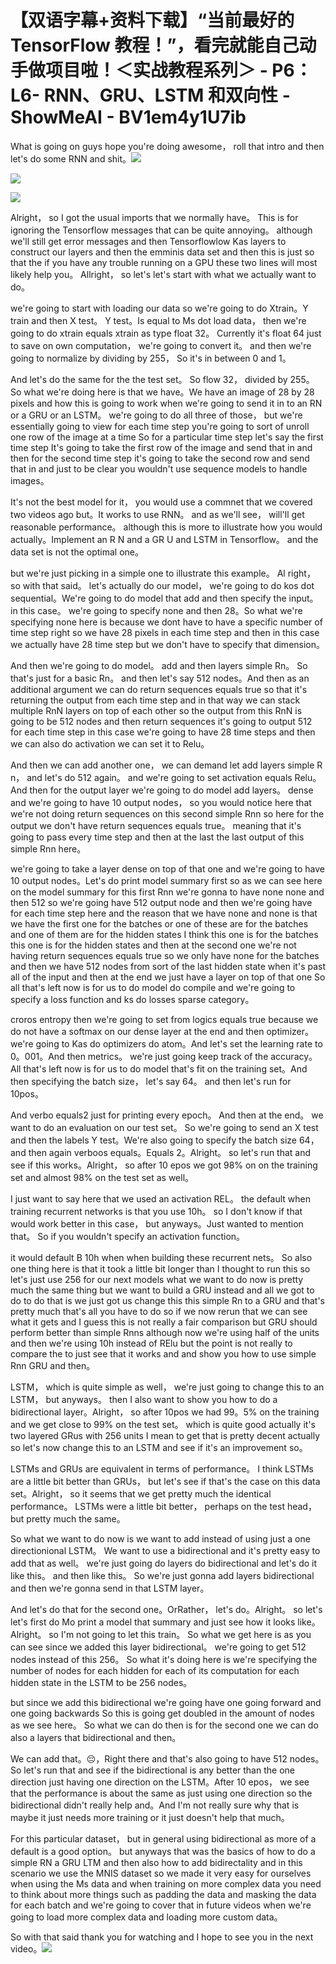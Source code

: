 # 【双语字幕+资料下载】“当前最好的 TensorFlow 教程！”，看完就能自己动手做项目啦！＜实战教程系列＞ - P6：L6- RNN、GRU、LSTM 和双向性 - ShowMeAI - BV1em4y1U7ib

What is going on guys hope you're doing awesome， roll that intro and then let's do some RNN and shit。![](img/7a25be1c8cdf0d1403f6e221e59c1458_1.png)

![](img/7a25be1c8cdf0d1403f6e221e59c1458_2.png)

![](img/7a25be1c8cdf0d1403f6e221e59c1458_3.png)

Alright， so I got the usual imports that we normally have。 This is for ignoring the Tensorflow messages that can be quite annoying。 although we'll still get error messages and then Tensorflowlow Kas layers to construct our layers and then the emminis data set and then this is just so that the if you have any trouble running on a GPU these two lines will most likely help you。 Allright， so let's let's start with what we actually want to do。

 we're going to start with loading our data so we're going to do Xtrain。Y train and then X test。 Y test。Is equal to Ms dot load data， then we're going to do xtrain equals xtrain as type float 32。 Currently it's float 64 just to save on own computation， we're going to convert it。 and then we're going to normalize by dividing by 255， So it's in between 0 and 1。

And let's do the same for the the test set。 So flow 32， divided by 255。 So what we're doing here is that we have。We have an image of 28 by 28 pixels and how this is going to work when we're going to send it in to an RN or a GRU or an LSTM。 we're going to do all three of those， but we're essentially going to view for each time step you're going to sort of unroll one row of the image at a time So for a particular time step let's say the first time step It's going to take the first row of the image and send that in and then for the second time step it's going to take the second row and send that in and just to be clear you wouldn't use sequence models to handle images。

 It's not the best model for it， you would use a commnet that we covered two videos ago but。It works to use RNN。 and as we'll see， will'll get reasonable performance。 although this is more to illustrate how you would actually。Implement an R N and a GR U and LSTM in Tensorflow。 and the data set is not the optimal one。

 but we're just picking in a simple one to illustrate this example。 Al right， so with that said。 let's actually do our model， we're going to do kos dot sequential。We're going to do model that add and then specify the input。 in this case。 we're going to specify none and then 28。So what we're specifying none here is because we dont have to have a specific number of time step right so we have 28 pixels in each time step and then in this case we actually have 28 time step but we don't have to specify that dimension。

And then we're going to do model。 add and then layers simple Rn。 So that's just for a basic Rn。 and then let's say 512 nodes。And then as an additional argument we can do return sequences equals true so that it's returning the output from each time step and in that way we can stack multiple RnN layers on top of each other so the output from this RnN is going to be 512 nodes and then return sequences it's going to output 512 for each time step in this case we're going to have 28 time steps and then we can also do activation we can set it to Relu。

And then we can add another one， we can demand let add layers simple R n， and let's do 512 again。 and we're going to set activation equals Relu。And then for the output layer we're going to do model add layers。 dense and we're going to have 10 output nodes， so you would notice here that we're not doing return sequences on this second simple Rnn so here for the output we don't have return sequences equals true。 meaning that it's going to pass every time step and then at the last the last output of this simple Rnn here。

 we're going to take a layer dense on top of that one and we're going to have 10 output nodes。Let's do print model summary first so as we can see here on the model summary for this first Rnn we're gonna to have none none and then 512 so we're going have 512 output node and then we're going have for each time step here and the reason that we have none and none is that we have the first one for the batches or one of these are for the batches and one of them are for the hidden states I think this one is for the batches this one is for the hidden states and then at the second one we're not having return sequences equals true so we only have none for the batches and then we have 512 nodes from sort of the last hidden state when it's past all of the input and then at the end we just have a layer on top of that one So all that's left now is for us to do model do compile and we're going to specify a loss function and ks do losses sparse category。

croros entropy then we're going to set from logics equals true because we do not have a softmax on our dense layer at the end and then optimizer。 we're going to Kas do optimizers do atom。And let's set the learning rate to 0。001。And then metrics。 we're just going keep track of the accuracy。 All that's left now is for us to do model that's fit on the training set。And then specifying the batch size， let's say 64。 and then let's run for 10pos。

And verbo equals2 just for printing every epoch。 And then at the end。 we want to do an evaluation on our test set。 So we're going to send an X test and then the labels Y test。We're also going to specify the batch size 64， and then again verboos equals。Equals 2。Alright。 so let's run that and see if this works。Alright， so after 10 epos we got 98% on on the training set and almost 98% on the test set as well。

 I just want to say here that we used an activation REL。 the default when training recurrent networks is that you use 10h。 so I don't know if that would work better in this case， but anyways。Just wanted to mention that。 So if you wouldn't specify an activation function。

 it would default B 10h when when building these recurrent nets。 So also one thing here is that it took a little bit longer than I thought to run this so let's just use 256 for our next models what we want to do now is pretty much the same thing but we want to build a GRU instead and all we got to do to do that is we just got us change this this simple Rn to a GRU and that's pretty much that's all you have to do so if we now rerun that we can see what it gets and I guess this is not really a fair comparison but GRU should perform better than simple Rnns although now we're using half of the units and then we're using 10h instead of RElu but the point is not really to compare the to just see that it works and and show you how to use simple Rnn GRU and then。

LSTM， which is quite simple as well， we're just going to change this to an LSTM， but anyways。 then I also want to show you how to do a bidirectional layer。Alright， so after 10pos we had 99。5% on the training and we get close to 99% on the test set。 which is quite good actually it's two layered GRus with 256 units I mean to get that is pretty decent actually so let's now change this to an LSTM and see if it's an improvement so。

LSTMs and GRUs are equivalent in terms of performance。 I think LSTMs are a little bit better than GRUs， but let's see if that's the case on this data set。Alright， so it seems that we get pretty much the identical performance。 LSTMs were a little bit better， perhaps on the test head， but pretty much the same。

 So what we want to do now is we want to add instead of using just a one directionional LSTM。 We want to use a bidirectional and it's pretty easy to add that as well。 we're just going do layers do bidirectional and let's do it like this。 and then like this。 So we're just gonna add layers bidirectional and then we're gonna send in that LSTM layer。

 And let's do that for the second one。OrRather， let's do。Alright。 so let's let's first do Mo print a model that summary and just see how it looks like。Alright。 so I'm not going to let this train。 So what we get here is as you can see since we added this layer bidirectional。 we're going to get 512 nodes instead of this 256。 So what it's doing here is we're specifying the number of nodes for each hidden for each of its computation for each hidden state in the LSTM to be 256 nodes。

 but since we add this bidirectional we're going have one going forward and one going backwards So this is going get doubled in the amount of nodes as we see here。 So what we can do then is for the second one we can do also a layers that bidirectional and then。

We can add that。😔，Right there and that's also going to have 512 nodes。 So let's run that and see if the bidirectional is any better than the one direction just having one direction on the LSTM。After 10 epos， we see that the performance is about the same as just using one direction so the bidirectional didn't really help and。And I'm not really sure why that is maybe it just needs more training or it just doesn't help that much。

For this particular dataset， but in general using bidirectional as more of a default is a good option。 but anyways that was the basics of how to do a simple RN a GRU LTM and then also how to add bidirectality and in this scenario we use the MNIS dataset so we made it very easy for ourselves when using the Ms data and when training on more complex data you need to think about more things such as padding the data and masking the data for each batch and we're going to cover that in future videos when we're going to load more complex data and loading more custom data。

 So with that said thank you for watching and I hope to see you in the next video。![](img/7a25be1c8cdf0d1403f6e221e59c1458_5.png)